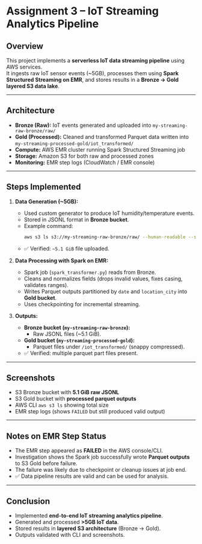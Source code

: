 # Assignment 3 – IoT Streaming Analytics Pipeline

## Overview
This project implements a **serverless IoT data streaming pipeline** using AWS services.  
It ingests raw IoT sensor events (~5GB), processes them using **Spark Structured Streaming on EMR**, and stores results in a **Bronze → Gold layered S3 data lake**.

---

## Architecture
- **Bronze (Raw):** IoT events generated and uploaded into `my-streaming-raw-bronze/raw/`
- **Gold (Processed):** Cleaned and transformed Parquet data written into `my-streaming-processed-gold/iot_transformed/`
- **Compute:** AWS EMR cluster running Spark Structured Streaming job
- **Storage:** Amazon S3 for both raw and processed zones
- **Monitoring:** EMR step logs (CloudWatch / EMR console)

---

## Steps Implemented
1. **Data Generation (~5GB):**
   - Used custom generator to produce IoT humidity/temperature events.
   - Stored in JSONL format in **Bronze bucket**.
   - Example command:
     ```bash
     aws s3 ls s3://my-streaming-raw-bronze/raw/ --human-readable --summarize
     ```
   - ✅ Verified: `~5.1 GiB` file uploaded.

2. **Data Processing with Spark on EMR:**
   - Spark job (`spark_transformer.py`) reads from Bronze.
   - Cleans and normalizes fields (drops invalid values, fixes casing, validates ranges).
   - Writes Parquet outputs partitioned by `date` and `location_city` into **Gold bucket**.
   - Uses checkpointing for incremental streaming.

3. **Outputs:**
   - **Bronze bucket (`my-streaming-raw-bronze`):**
     - Raw JSONL files (~5.1 GiB).
   - **Gold bucket (`my-streaming-processed-gold`):**
     - Parquet files under `/iot_transformed/` (snappy compressed).
   - ✅ Verified: multiple parquet part files present.

---

## Screenshots
- S3 Bronze bucket with **5.1 GiB raw JSONL**
- S3 Gold bucket with **processed parquet outputs**
- AWS CLI `aws s3 ls` showing total size
- EMR step logs (shows `FAILED` but still produced valid output)

---

## Notes on EMR Step Status
- The EMR step appeared as **FAILED** in the AWS console/CLI.
- Investigation shows the Spark job successfully wrote **Parquet outputs** to S3 Gold before failure.
- The failure was likely due to checkpoint or cleanup issues at job end.
- ✅ Data pipeline results are valid and can be used for analysis.

---

## Conclusion
- Implemented **end-to-end IoT streaming analytics pipeline**.
- Generated and processed **>5GB IoT data**.
- Stored results in **layered S3 architecture** (Bronze → Gold).
- Outputs validated with CLI and screenshots.